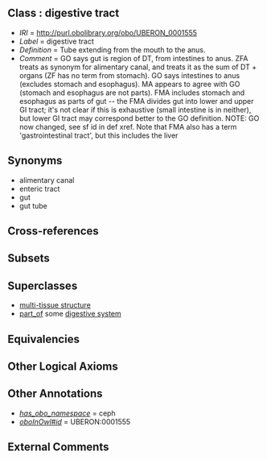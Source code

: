 
## Class : digestive tract

 * *IRI* = http://purl.obolibrary.org/obo/UBERON_0001555
 * *Label* = digestive tract
 * *Definition* = Tube extending from the mouth to the anus.
 * *Comment* = GO says gut is region of DT, from intestines to anus. ZFA treats as synonym for alimentary canal, and treats it as the sum of DT + organs (ZF has no term from stomach). GO says intestines to anus (excludes stomach and esophagus). MA appears to agree with GO (stomach and esophagus are not parts). FMA includes stomach and esophagus as parts of gut -- the FMA divides gut into lower and upper GI tract; it's not clear if this is exhaustive (small intestine is in neither), but lower GI tract may correspond better to the GO definition. NOTE: GO now changed, see sf id in def xref. Note that FMA also has a term 'gastrointestinal tract', but this includes the liver

## Synonyms

 * alimentary canal
 * enteric tract
 * gut
 * gut tube

## Cross-references


## Subsets


## Superclasses

 * [multi-tissue structure](../../UBERON/81/UBERON_0000481.md)
 * [part_of](../../BFO/50/BFO_0000050.md) some [digestive system](../../UBERON/07/UBERON_0001007.md)

## Equivalencies


## Other Logical Axioms


## Other Annotations

 * *[has_obo_namespace](../../ce/oboInOwl#hasOBONamespace.md)* = ceph
 * *[oboInOwl#id](../../id/oboInOwl#id.md)* = UBERON:0001555

## External Comments

